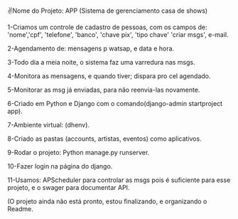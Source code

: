 ✌️Nome do Projeto: APP (Sistema de gerenciamento casa de shows)

1-Criamos um controle de cadastro de pessoas, com os campos de: 'nome','cpf', 'telefone', 'banco', 'chave pix', 'tipo chave' 'criar msgs', e-mail.

2-Agendamento de: mensagens p watsap, e data e hora.

3-Todo dia a meia noite, o sistema faz uma varredura nas msgs.

4-Monitora as mensagens, e quando tiver; dispara pro cel agendado.

5-Monitorar as msg já enviadas, para não reenvia-las novamente.

6-Criado em Python e Django com o comando(django-admin startproject app).

7-Ambiente virtual: (dhenv).

8-Criado as pastas (accounts, artistas, eventos) como aplicativos.

9-Rodar o projeto: Python manage.py runserver.

10-Fazer login na página do django.

11-Usamos: APScheduler para controlar as msgs pois é suficiente para esse projeto, e o swager para documentar API.

(O projeto ainda não está pronto, estou finalizando, e organizando o Readme.

 

 

                    
 


 

 
  
